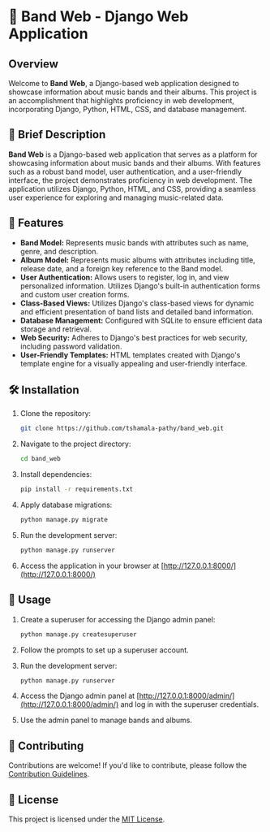 # 🎸 Band Web - Django Web Application

## Overview

Welcome to **Band Web**, a Django-based web application designed to showcase information about music bands and their albums. This project is an accomplishment that highlights proficiency in web development, incorporating Django, Python, HTML, CSS, and database management.

## 📜 Brief Description

**Band Web** is a Django-based web application that serves as a platform for showcasing information about music bands and their albums. With features such as a robust band model, user authentication, and a user-friendly interface, the project demonstrates proficiency in web development. The application utilizes Django, Python, HTML, and CSS, providing a seamless user experience for exploring and managing music-related data.

## 🚀 Features

- **Band Model:** Represents music bands with attributes such as name, genre, and description.
- **Album Model:** Represents music albums with attributes including title, release date, and a foreign key reference to the Band model.
- **User Authentication:** Allows users to register, log in, and view personalized information. Utilizes Django's built-in authentication forms and custom user creation forms.
- **Class-Based Views:** Utilizes Django's class-based views for dynamic and efficient presentation of band lists and detailed band information.
- **Database Management:** Configured with SQLite to ensure efficient data storage and retrieval.
- **Web Security:** Adheres to Django's best practices for web security, including password validation.
- **User-Friendly Templates:** HTML templates created with Django's template engine for a visually appealing and user-friendly interface.

## 🛠 Installation

1. Clone the repository:

    ```bash
    git clone https://github.com/tshamala-pathy/band_web.git
    ```

2. Navigate to the project directory:

    ```bash
    cd band_web
    ```

3. Install dependencies:

    ```bash
    pip install -r requirements.txt
    ```

4. Apply database migrations:

    ```bash
    python manage.py migrate
    ```

5. Run the development server:

    ```bash
    python manage.py runserver
    ```

6. Access the application in your browser at [http://127.0.0.1:8000/](http://127.0.0.1:8000/)

## 🚀 Usage

1. Create a superuser for accessing the Django admin panel:

    ```bash
    python manage.py createsuperuser
    ```

2. Follow the prompts to set up a superuser account.

3. Run the development server:

    ```bash
    python manage.py runserver
    ```

4. Access the Django admin panel at [http://127.0.0.1:8000/admin/](http://127.0.0.1:8000/admin/) and log in with the superuser credentials.

5. Use the admin panel to manage bands and albums.

## 🤝 Contributing

Contributions are welcome! If you'd like to contribute, please follow the [Contribution Guidelines](CONTRIBUTING.md).

## 📄 License

This project is licensed under the [MIT License](LICENSE).
